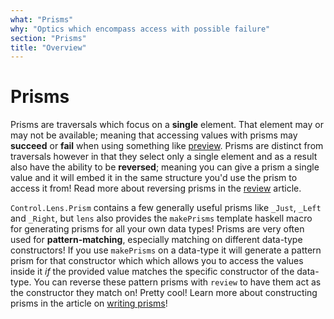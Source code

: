 ```yaml
---
what: "Prisms"
why: "Optics which encompass access with possible failure"
section: "Prisms"
title: "Overview"
---
```


# Prisms

Prisms are traversals which focus on a **single** element. That element may or
may not be available; meaning that accessing values with prisms may **succeed**
or **fail** when using something like [preview](/articles/prisms/preview).
Prisms are distinct from traversals however in that they select only a single
element and as a result also have the ability to be **reversed**; meaning you
can give a prism a single value and it will embed it in the same structure
you'd use the prism to access it from! Read more about reversing prisms in the
[review](/articles/prisms/review) article.

`Control.Lens.Prism` contains a few generally useful prisms like `_Just`,
`_Left` and `_Right`, but `lens` also provides the `makePrisms` template
haskell macro for generating prisms for all your own data types! Prisms are
very often used for **pattern-matching**, especially matching on different
data-type constructors! If you use `makePrisms` on a data-type it will generate
a pattern prism for that constructor which which allows you to access the
values inside it *if* the provided value matches the specific constructor of
the data-type. You can reverse these pattern prisms with `review` to have them
act as the constructor they match on! Pretty cool! Learn more about
constructing prisms in the article on [writing
prisms](/articles/prisms/writing-prisms)!

